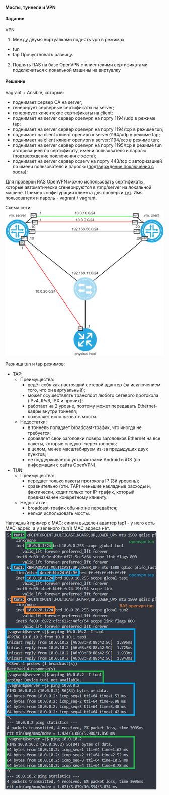 #### Мосты, туннели и VPN

#### Задание

VPN
1. Между двумя виртуалками поднять vpn в режимах
- tun
- tap
Прочуствовать разницу.

2. Поднять RAS на базе OpenVPN с клиентскими сертификатами, подключиться с локальной машины на виртуалку

#### Решение

Vagrant + Ansible, который:
  - поднимает сервер CA на server;
  - генерирует серверные сертификаты на server;
  - генерирует клиентские сертификаты на client;
  - поднимает на server сервер openvpn на порту 1194/udp в режиме tap;
  - поднимает на server сервер openvpn на порту 1194/tcp в режиме tun;
  - поднимает на client клиент openvpn к server:1194/udp в режиме tap;
  - поднимает на client клиент openvpn к server:1194/есз в режиме tun;
  - поднимает на server сервер openvpn на порту 1195/tcp в режиме tun авторизацией по сертификату, имени пользователя и паролю ([подтверждение поключения с хоста](pics/ovpn_ras.png));
  - поднимает на server сервер ocserv на порту 443/tcp c авторизацией по имени пользователя и паролю ([подтверждение поключения с хоста](pics/ocserv_ras.png));

Для проверки RAS OpenVPN можно использовать сертификаты, которые автоматически сгенерируются в /tmp/server на локальной машине. Пример конфигурации клиента для проверки [тут](example/VPN-connect.ovpn). Имя пользователя и пароль - vagrant / vagrant.

Схема сети:
![](pics/lab20.png)

Разница tun и tap режимов:

- TAP:
  - Преимущества:
    - ведёт себя как настоящий сетевой адаптер (за исключением того, что он виртуальный);
    - может осуществлять транспорт любого сетевого протокола (IPv4, IPv6, IPX и прочих);
    - работает на 2 уровне, поэтому может передавать Ethernet-кадры внутри тоннеля;
    - позволяет использовать мосты.
  - Недостатки:
    - в тоннель попадает broadcast-трафик, что иногда не требуется;
    - добавляет свои заголовки поверх заголовков Ethernet на все пакеты, которые следуют через тоннель;
    - в целом, менее масштабируем из-за предыдущих двух пунктов;
    - не поддерживается устройствами Android и iOS (по информации с сайта OpenVPN).
- TUN:
  - Преимущества:
    - передает только пакеты протокола IP (3й уровень);
    - сравнительно (отн. TAP) меньшие накладные расходы и, фактически, ходит только тот IP-трафик, который предназначен конкретному клиенту.
  - Недостатки:
    - broadcast-трафик обычно не передаётся;
    - нельзя использовать мосты.

Наглядный пример с MAC: cиним выделен адаптер tap1 - у него есть MAC-адрес, а у зеленого (tun1) MAC адреса нет.
![](pics/test.png)